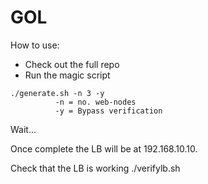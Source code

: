 # GOL

How to use:
- Check out the full repo
- Run the magic script
```
./generate.sh -n 3 -y
	      -n = no. web-nodes
	      -y = Bypass verification
```

Wait...

Once complete the LB will be at 192.168.10.10.

Check that the LB is working ./verifylb.sh


